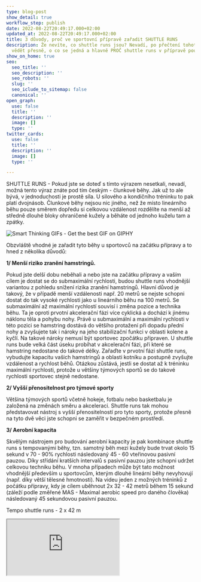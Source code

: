 ```yaml
---
type: blog-post
show_detail: true
workflow_step: publish
date: 2022-08-22T20:49:17.000+02:00
updated_at: 2022-08-22T20:49:17.000+02:00
title: 3 důvody, proč ve sportovní přípravě zařadit SHUTTLE RUNS
description: Že nevíte, co shuttle runs jsou? Nevadí, po přečtení tohoto článku budete
  vědět přesně, o co se jedná a hlavně PROČ shuttle runs v přípravě použít.
show_on_home: true
seo:
  seo_title: ''
  seo_description: ''
  seo_robots: ''
  slug: ''
  seo_iclude_to_sitemap: false
  canonical: ''
open_graph:
  use: false
  title: ''
  description: ''
  image: []
  type: ''
twitter_cards:
  use: false
  title: ''
  description: ''
  image: []
  type: ''

---
```

SHUTTLE RUNS - Pokud jste se doteď s tímto výrazem nesetkali, nevadí, možná tento výraz znáte pod tím českým - člunkové běhy. Jak už to ale bývá, v jednoduchosti je prostě síla. U silového a kondičního tréninku to pak platí dvojnásob. Člunkové běhy nejsou nic jiného, než že místo lineárního běhu pouze směrem dopředu si celkovou vzdálenost rozdělíte na menší až středně dlouhé bloky ohraničené kužely a běháte od jednoho kuželu tam a zpátky.

![Smart Thinking GIFs - Get the best GIF on GIPHY](https://media1.giphy.com/media/W3a0zO282fuBpsqqyD/200.gif)

Obzvláště vhodné je zařadit tyto běhy u sportovců na začátku přípravy a to hned z několika důvodů:

 

**1/ Menší riziko zranění hamstringů.**

Pokud jste delší dobu neběhali a nebo jste na začátku přípravy a vaším cílem je dostat se do submaximální rychlosti, budou shuttle runs vhodnější variantou z pohledu snížení rizika zranění hamstringů. Hlavní důvod je takový, že v případě menší vzdálenosti např. 20 metrů se nejste schopni dostat do tak vysoké rychlosti jako u lineárního běhu na 100 metrů. Se submaximální až maximální rychlostí souvisí i změna pozice a technika běhu. Ta je oproti prvotní akcelerační fázi více cyklická a dochází k jinému náklonu těla a pohybu nohy. Právě u submaximální a maximální rychlosti v této pozici se hamstring dostává do většího protažení při dopadu přední nohy a zvyšujete tak i nároky na jeho stabilizační funkci v oblasti kolene a kyčlí. Na takové nároky nemusí být sportovec zpočátku připraven. U shuttle runs bude velká část úseku probíhat v akcelerační fázi, při které se hamstring nedostane do takové délky. Zařaďte v prvotní fázi shuttle runs, vybudujte kapacitu vašich hamstringů a oblasti kotníku a postupně zvyšujte vzdálenost a rychlost běhů. Otázkou zůstává, jestli se dostat až k tréninku maximální rychlosti, protože u většiny týmových sportů se do takové rychlosti sportovec stejně nedostane.

 

**2/ Vyšší přenositelnost pro týmové sporty**

Většina týmových sportů včetně hokeje, fotbalu nebo basketbalu je založená na změnách směru a akceleraci. Shuttle runs tak mohou představovat nástroj s vyšší přenositelností pro tyto sporty, protože přesně na tyto dvě věci jste schopni se zaměřit v bezpečném prostředí.

 

**3/ Aerobní kapacita**

Skvělým nástrojem pro budování aerobní kapacity je pak kombinace shuttle runs s tempovanými běhy, tzn. samotný běh mezi kužely bude trvat okolo 15 sekund v 70 - 90% rychlosti následovaný 45 - 60 vteřinovou pasivní pauzou. Díky střídání kratších intervalů s pasivní pauzou jste schopni udržet celkovou techniku běhu. V mnoha případech může být tato možnost vhodnější především u sportovcům, kterým dlouhé lineární běhy nevyhovují (např. díky větší tělesné hmotnosti). Na videu jeden z možných tréninků z počátku přípravy, kdy je cílem uběhnout 2x 32 - 42 metrů během 15 sekund (záleží podle změřené MAS - Maximal aerobic speed pro daného člověka) následovaný 45 sekundovou pasivní pauzou.

 

Tempo shuttle runs - 2 x 42 m

<div class="embed-responsive embed-responsive-16by9"><iframe class="embed-responsive-item" src="https://www.youtube.com/embed/v2t62Skk1lQ" allowfullscreen></iframe></div>